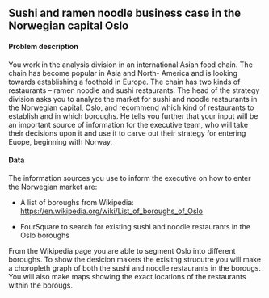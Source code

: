 ## Sushi and ramen noodle business case in the Norwegian capital Oslo

#### Problem description
You work in the analysis division in an international Asian food chain. 
The chain has become popular in Asia and North- America and is looking towards establishing a foothold in Europe. 
The chain has two kinds of restaurants – ramen noodle and sushi restaurants. 
The head of the strategy division asks you to analyze the market for sushi and noodle restaurants in the Norwegian capital, Oslo, and recommend which kind of restaurants to establish and in which boroughs. He tells you further that your input will be an important source of information for the executive team, who will 
take their decisions upon it and use it to carve out their strategy for entering Euope, beginning with Norway. 

#### Data 
The information sources you use to inform the executive on how to enter the Norwegian market are: 

- A list of boroughs from Wikipedia: https://en.wikipedia.org/wiki/List_of_boroughs_of_Oslo

- FourSquare to search for existing sushi and noodle restaurants in the Oslo boroughs

From the Wikipedia page you are able to segment Oslo into different boroughs. To show the desicion makers the exisitng strucutre you will make a choropleth graph of both the sushi and noodle restaurants in the borougs. You will also make maps showing the exact locations of the restaurants within the borougs. 
